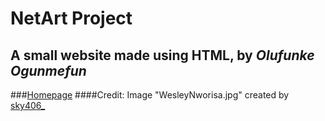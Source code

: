 # NetArt Project
## A small website made using HTML, by _Olufunke Ogunmefun_
###[Homepage](https://136.159.190.91/~olufunke.ogunmefun/ART/Homepage.html)
####Credit: Image "WesleyNworisa.jpg" created by [sky406_](https://www.instagram.com/sky406_/)
